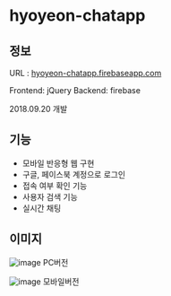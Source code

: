 # hyoyeon-chatapp

## 정보
URL : [hyoyeon-chatapp.firebaseapp.com](https://hyoyeon-chatapp.firebaseapp.com/)

Frontend: jQuery
Backend: firebase

2018.09.20 개발

## 기능
* 모바일 반응형 웹 구현
* 구글, 페이스북 계정으로 로그인
* 접속 여부 확인 기능
* 사용자 검색 기능
* 실시간 채팅

## 이미지
![image](https://github.com/yoonhyoyeon/hyoyeon-chatapp/assets/30565205/b94d045d-b69e-4e00-b954-da905aa93683)
PC버전

![image](https://github.com/yoonhyoyeon/hyoyeon-chatapp/assets/30565205/5b6dc75a-0bf1-4ff1-a649-185d24c765a7)
모바일버전
